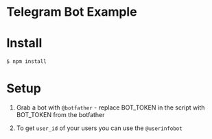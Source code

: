 # Telegram Bot Example

# Install

```
$ npm install
```

# Setup

1. Grab a bot with `@botfather` - replace BOT_TOKEN in the script with BOT_TOKEN from the botfather

2. To get `user_id` of your users you can use the `@userinfobot`
